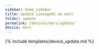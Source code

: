 ```yaml
---
sidebar: home_sidebar
title: Update LineageOS on mars
folder: update
permalink: /devices/mars/update/
device: mars
---
```

{% include templates/device_update.md %}
